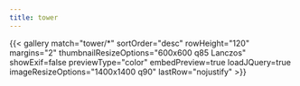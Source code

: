 ```yaml
---
title: tower
---
```


{{< gallery match="tower/*" sortOrder="desc" rowHeight="120" margins="2" thumbnailResizeOptions="600x600 q85 Lanczos" showExif=false previewType="color" embedPreview=true loadJQuery=true imageResizeOptions="1400x1400 q90" lastRow="nojustify" >}}